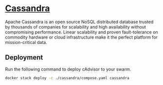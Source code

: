 # [Cassandra](https://cassandra.apache.org/_/index.html)

Apache Cassandra is an open source NoSQL distributed database trusted by thousands of companies for scalability and high availability without compromising performance. Linear scalability and proven fault-tolerance on commodity hardware or cloud infrastructure make it the perfect platform for mission-critical data.

## Deployment

Run the following command to deploy cAdvisor to your swarm.

```bash
docker stack deploy -c ./cassandra/compose.yaml cassandra
```
